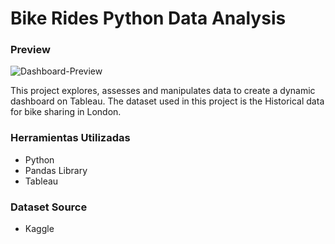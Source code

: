 # Bike Rides Python Data Analysis

### Preview 

![Dashboard-Preview](https://drive.google.com/uc?export=view&id=1eGG0tP-wv9G_ZP7PUeHY2SfmosusqWnq)

This project explores, assesses and manipulates data to create a dynamic dashboard on Tableau. The dataset used in this project is the Historical data for bike sharing in London.


### Herramientas Utilizadas

- Python
- Pandas Library
- Tableau

### Dataset Source
- Kaggle
